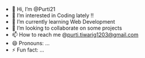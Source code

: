 - 👋 Hi, I’m @Purti21
- 👀 I’m interested in Coding lately !!
- 🌱 I’m currently learning Web Development
- 💞️ I’m looking to collaborate on some projects 
- 📫 How to reach me @purti.tiwarig1203@gmail.com
- 😄 Pronouns: ...
- ⚡ Fun fact: ...

<!---
Purti21/Purti21 is a ✨ special ✨ repository because its `README.md` (this file) appears on your GitHub profile.
You can click the Preview link to take a look at your changes.
--->
